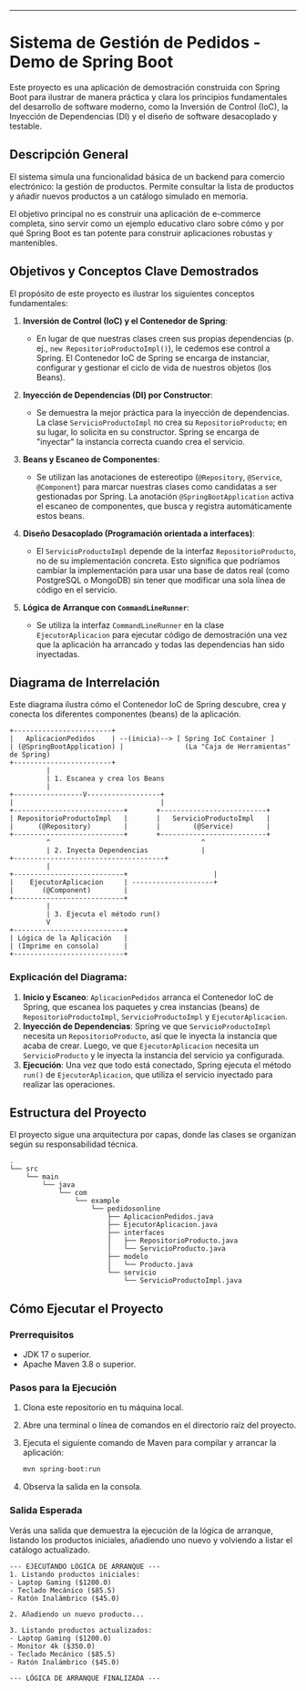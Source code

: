 
-----

# Sistema de Gestión de Pedidos - Demo de Spring Boot

Este proyecto es una aplicación de demostración construida con Spring Boot para ilustrar de manera práctica y clara los principios fundamentales del desarrollo de software moderno, como la Inversión de Control (IoC), la Inyección de Dependencias (DI) y el diseño de software desacoplado y testable.

## Descripción General

El sistema simula una funcionalidad básica de un backend para comercio electrónico: la gestión de productos. Permite consultar la lista de productos y añadir nuevos productos a un catálogo simulado en memoria.

El objetivo principal no es construir una aplicación de e-commerce completa, sino servir como un ejemplo educativo claro sobre cómo y por qué Spring Boot es tan potente para construir aplicaciones robustas y mantenibles.

## Objetivos y Conceptos Clave Demostrados

El propósito de este proyecto es ilustrar los siguientes conceptos fundamentales:

1.  **Inversión de Control (IoC) y el Contenedor de Spring**:

    * En lugar de que nuestras clases creen sus propias dependencias (p. ej., `new RepositorioProductoImpl()`), le cedemos ese control a Spring. El Contenedor IoC de Spring se encarga de instanciar, configurar y gestionar el ciclo de vida de nuestros objetos (los Beans).

2.  **Inyección de Dependencias (DI) por Constructor**:

    * Se demuestra la mejor práctica para la inyección de dependencias. La clase `ServicioProductoImpl` no crea su `RepositorioProducto`; en su lugar, lo solicita en su constructor. Spring se encarga de "inyectar" la instancia correcta cuando crea el servicio.

3.  **Beans y Escaneo de Componentes**:

    * Se utilizan las anotaciones de estereotipo (`@Repository`, `@Service`, `@Component`) para marcar nuestras clases como candidatas a ser gestionadas por Spring. La anotación `@SpringBootApplication` activa el escaneo de componentes, que busca y registra automáticamente estos beans.

4.  **Diseño Desacoplado (Programación orientada a interfaces)**:

    * El `ServicioProductoImpl` depende de la interfaz `RepositorioProducto`, no de su implementación concreta. Esto significa que podríamos cambiar la implementación para usar una base de datos real (como PostgreSQL o MongoDB) sin tener que modificar una sola línea de código en el servicio.

5.  **Lógica de Arranque con `CommandLineRunner`**:

    * Se utiliza la interfaz `CommandLineRunner` en la clase `EjecutorAplicacion` para ejecutar código de demostración una vez que la aplicación ha arrancado y todas las dependencias han sido inyectadas.

## Diagrama de Interrelación

Este diagrama ilustra cómo el Contenedor IoC de Spring descubre, crea y conecta los diferentes componentes (beans) de la aplicación.

```
+------------------------+
|   AplicacionPedidos    | --(inicia)--> [ Spring IoC Container ]
| (@SpringBootApplication) |               (La "Caja de Herramientas" de Spring)
+------------------------+
         |
         | 1. Escanea y crea los Beans
         |
+-----------------V------------------+
|                                    |
+---------------------------+       +--------------------------+
| RepositorioProductoImpl   |       |   ServicioProductoImpl   |
|      (@Repository)        |       |        (@Service)        |
+---------------------------+       +--------------------------+
         ^                                     ^
         | 2. Inyecta Dependencias             |
+-------------------------------------+
         |
+---------------------------+                     |
|    EjecutorAplicacion     | --------------------+
|       (@Component)        |
+---------------------------+
         |
         | 3. Ejecuta el método run()
         V
+---------------------------+
| Lógica de la Aplicación   |
| (Imprime en consola)      |
+---------------------------+

```

### Explicación del Diagrama:

1.  **Inicio y Escaneo**: `AplicacionPedidos` arranca el Contenedor IoC de Spring, que escanea los paquetes y crea instancias (beans) de `RepositorioProductoImpl`, `ServicioProductoImpl` y `EjecutorAplicacion`.
2.  **Inyección de Dependencias**: Spring ve que `ServicioProductoImpl` necesita un `RepositorioProducto`, así que le inyecta la instancia que acaba de crear. Luego, ve que `EjecutorAplicacion` necesita un `ServicioProducto` y le inyecta la instancia del servicio ya configurada.
3.  **Ejecución**: Una vez que todo está conectado, Spring ejecuta el método `run()` de `EjecutorAplicacion`, que utiliza el servicio inyectado para realizar las operaciones.

## Estructura del Proyecto

El proyecto sigue una arquitectura por capas, donde las clases se organizan según su responsabilidad técnica.

```
.
└── src
    └── main
        └── java
            └── com
                └── example
                    └── pedidosonline
                        ├── AplicacionPedidos.java
                        ├── EjecutorAplicacion.java
                        ├── interfaces
                        │   ├── RepositorioProducto.java
                        │   └── ServicioProducto.java
                        ├── modelo
                        │   └── Producto.java
                        └── servicio
                            └── ServicioProductoImpl.java
```

## Cómo Ejecutar el Proyecto

### Prerrequisitos

* JDK 17 o superior.
* Apache Maven 3.8 o superior.

### Pasos para la Ejecución

1.  Clona este repositorio en tu máquina local.

2.  Abre una terminal o línea de comandos en el directorio raíz del proyecto.

3.  Ejecuta el siguiente comando de Maven para compilar y arrancar la aplicación:

    ```bash
    mvn spring-boot:run
    ```

4.  Observa la salida en la consola.

### Salida Esperada

Verás una salida que demuestra la ejecución de la lógica de arranque, listando los productos iniciales, añadiendo uno nuevo y volviendo a listar el catálogo actualizado.

```
--- EJECUTANDO LÓGICA DE ARRANQUE ---
1. Listando productos iniciales:
- Laptop Gaming ($1200.0)
- Teclado Mecánico ($85.5)
- Ratón Inalámbrico ($45.0)

2. Añadiendo un nuevo producto...

3. Listando productos actualizados:
- Laptop Gaming ($1200.0)
- Monitor 4k ($350.0)
- Teclado Mecánico ($85.5)
- Ratón Inalámbrico ($45.0)

--- LÓGICA DE ARRANQUE FINALIZADA ---
```